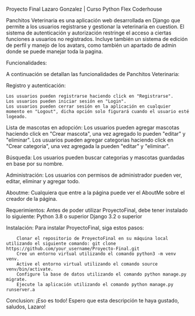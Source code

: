 Proyecto Final Lazaro Gonzalez | Curso Python Flex Coderhouse

Panchitos Veterinaria es una aplicación web desarrollada en Django que permite a los usuarios registrarse y gestionar la veterinaria en cuestion.
El sistema de autenticación y autorización restringe el acceso a ciertas funciones a usuarios no registrados. 
Incluye también un sistema de edición de perfil y manejo de los avatars, como también un apartado de admin donde se puede manejar toda la pagina.

Funcionalidades:

A continuación se detallan las funcionalidades de Panchitos Veterinaria:

Registro y autenticación:

    Los usuarios pueden registrarse haciendo click en "Registrarse".
    Los usuarios pueden iniciar sesión en "Login".
    Los usuarios pueden cerrar sesión en la aplicación en cualquier momento en "Logout", dicha opción solo figurará cuando el usuario esté logeado.

Lista de mascotas en adopción:
    Los usuarios pueden agregar mascotas haciendo click en "Crear mascota", una vez agregado lo pueden "editar" y "eliminar".
    Los usuarios pueden agregar categorias haciendo click en "Crear categoria", una vez agregada la pueden "editar" y "eliminar".
    
Búsqueda:
    Los usuarios pueden buscar categorias y mascotas guardadas en base por su nombre.
    
Administración:
    Los usuarios con permisos de administrador pueden ver, editar, eliminar y agregar todo.

Aboutme:
    Cualquiera que entre a la página puede ver el AboutMe sobre el creador de la página.
    
Requerimientos:
    Antes de poder utilizar ProyectoFinal, debe tener instalado lo siguiente:
        Python 3.8 o superior
        Django 3.2 o superior

Instalación:
    Para instalar ProyectoFinal, siga estos pasos:

        Clonar el repositorio de ProyectoFinal en su máquina local utilizando el siguiente comando: git clone https://github.com/your_username/Proyecto-Final.git
        Cree un entorno virtual utilizando el comando python3 -m venv venv.
        Active el entorno virtual utilizando el comando source venv/bin/activate.
        Configure la base de datos utilizando el comando python manage.py migrate.
        Ejecute la aplicación utilizando el comando python manage.py runserver.a

Conclusion:
    ¡Eso es todo! Espero que esta descripción te haya gustado, saludos, Lazaro!